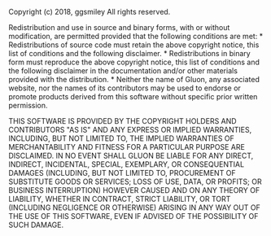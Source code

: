 Copyright (c) 2018, ggsmiley
All rights reserved.

Redistribution and use in source and binary forms, with or without
modification, are permitted provided that the following conditions are met:
    * Redistributions of source code must retain the above copyright
notice, this list of conditions and the following disclaimer.
    * Redistributions in binary form must reproduce the above copyright
notice, this list of conditions and the following disclaimer in the
documentation and/or other materials provided with the distribution.
    * Neither the name of Gluon, any associated website, nor the
names of its contributors may be used to endorse or promote products
derived from this software without specific prior written permission.

THIS SOFTWARE IS PROVIDED BY THE COPYRIGHT HOLDERS AND CONTRIBUTORS "AS IS" AND
ANY EXPRESS OR IMPLIED WARRANTIES, INCLUDING, BUT NOT LIMITED TO, THE IMPLIED
WARRANTIES OF MERCHANTABILITY AND FITNESS FOR A PARTICULAR PURPOSE ARE
DISCLAIMED. IN NO EVENT SHALL GLUON BE LIABLE FOR ANY
DIRECT, INDIRECT, INCIDENTAL, SPECIAL, EXEMPLARY, OR CONSEQUENTIAL DAMAGES
(INCLUDING, BUT NOT LIMITED TO, PROCUREMENT OF SUBSTITUTE GOODS OR SERVICES;
LOSS OF USE, DATA, OR PROFITS; OR BUSINESS INTERRUPTION) HOWEVER CAUSED AND
ON ANY THEORY OF LIABILITY, WHETHER IN CONTRACT, STRICT LIABILITY, OR TORT
(INCLUDING NEGLIGENCE OR OTHERWISE) ARISING IN ANY WAY OUT OF THE USE OF THIS
SOFTWARE, EVEN IF ADVISED OF THE POSSIBILITY OF SUCH DAMAGE.
